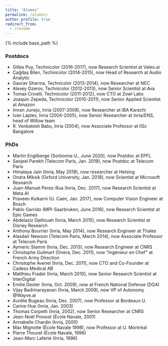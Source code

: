 ```yaml
---
title: "Alumni"
permalink: /alumni/
author_profile: true
redirect_from:
  - /resume
---
```


{% include base_path %}

### Postdocs
* Gilles Puy, Technicolor (2016-2017), now Research Scientist at Valeo.ai
* Çağdaş Bilen, Technicolor (2014-2015), now Head of Research at Audio Analytic
* Gaurav Sharma, Technicolor (2013-2014), now Researcher at NEC
* Alexey Ozerov, Technicolor (2012-2013), now Senior Scientist at Ava
* Tomas Crivelli, Technicolor (2011-2012), now CTO at Zowl Labs
* Joaquin Zepeda, Technicolor (2010-2011), now Senior Applied Scientist at Amazon
* Imran Junejo, Inria (2007-2008), now Researcher at IBA Karachi
* Ivan Laptev, Inria (2004-2005), now Senior Researcher at Inria/ENS, head of Willow team  
* R. Venkatesh Babu, Inria (2004), now Associate Professor at IISc Bangalore

### PhDs
* Martin Engilberge (Sorbonne U., June 2020), now Postdoc at EPFL
* Sanjeel Parekh (Telecom Paris, Jan. 2019), now Postdoc at Telecom Paris
* Himalaya Jain (Inria, May 2018), now researcher at Helsing
* Ondra Miksik (Oxford University, Jan. 2018), now Scientist at Microsoft Research
* Juan-Manuel Perez-Rua (Inria, Dec. 2017), now Research Scientist at Meta AI
* Praveen Kulkarni (U. Caen, Jan. 2017), now Computer Vision Engineer at Bosch
* Pablo Garrido (MPI-Saarbruken, June 2016), now Research Scientist at Epic Games
* Abdelaziz Djellouah (Inria, March 2015), now Research Scientist at Disney Research
* Anthony Bourrier (Inria, May 2014), now Research Engineer at Thales
* Alasdair Newson (Telecom Paris, March 2014), now Associate Professor at Telecom Paris
* Aymeric Stamm (Inria, Dec. 2013), now Research Engineer at CNRS
* Christophe Guilmart (Onera, Dec. 2011), now "Ingénieur en Chef" at French Army Direction 
* Christophe Avenel (Inria, Dec. 2011), now CTO and Co-Founder at Cadess Medical AB
* Matthieu Fradet (Inria, March 2010), now Senior Research Scientist at InterDigital
* Emilie Dexter (Inria, Oct. 2009), now at French National Defense (DGA)
* Vijay Badrinarayanan (Inria, March 2009), now VP of Autonomy @Wayve.ai
* Aurélie Bugeau (Inria, Dec. 2007), now Professor at Bordeaux U.
* Carine Hue (Inria, Jan. 2003)
* Thomas Corpetti (Inria, 2002), now Senior Researcher at CNRS
* Jean-Noël Provost (École Navale, 2001)
* Annabelle Chardin (Inria, 2000)
* Max Mignotte (École Navale 1998), now Professor at U. Montréal
* Pierre Thourel (École Navale, 1996)
* Jean-Marc Laferté (Inria, 1996)
